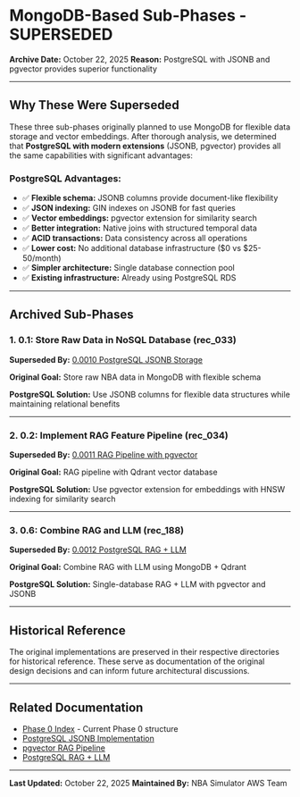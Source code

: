 # MongoDB-Based Sub-Phases - SUPERSEDED

**Archive Date:** October 22, 2025
**Reason:** PostgreSQL with JSONB and pgvector provides superior functionality

---

## Why These Were Superseded

These three sub-phases originally planned to use MongoDB for flexible data storage and vector embeddings. After thorough analysis, we determined that **PostgreSQL with modern extensions** (JSONB, pgvector) provides all the same capabilities with significant advantages:

### PostgreSQL Advantages:
- ✅ **Flexible schema:** JSONB columns provide document-like flexibility
- ✅ **JSON indexing:** GIN indexes on JSONB for fast queries
- ✅ **Vector embeddings:** pgvector extension for similarity search
- ✅ **Better integration:** Native joins with structured temporal data
- ✅ **ACID transactions:** Data consistency across all operations
- ✅ **Lower cost:** No additional database infrastructure ($0 vs $25-50/month)
- ✅ **Simpler architecture:** Single database connection pool
- ✅ **Existing infrastructure:** Already using PostgreSQL RDS

---

## Archived Sub-Phases

### 1. 0.1: Store Raw Data in NoSQL Database (rec_033)
**Superseded By:** [0.0010 PostgreSQL JSONB Storage](../../0.0010_postgresql_jsonb_storage/README.md)

**Original Goal:** Store raw NBA data in MongoDB with flexible schema

**PostgreSQL Solution:** Use JSONB columns for flexible data structures while maintaining relational benefits

---

### 2. 0.2: Implement RAG Feature Pipeline (rec_034)
**Superseded By:** [0.0011 RAG Pipeline with pgvector](../../0.0011_rag_pipeline_pgvector/README.md)

**Original Goal:** RAG pipeline with Qdrant vector database

**PostgreSQL Solution:** Use pgvector extension for embeddings with HNSW indexing for similarity search

---

### 3. 0.6: Combine RAG and LLM (rec_188)
**Superseded By:** [0.0012 PostgreSQL RAG + LLM](../../0.0012_rag_llm_integration/README.md)

**Original Goal:** Combine RAG with LLM using MongoDB + Qdrant

**PostgreSQL Solution:** Single-database RAG + LLM with pgvector and JSONB

---

## Historical Reference

The original implementations are preserved in their respective directories for historical reference. These serve as documentation of the original design decisions and can inform future architectural discussions.

---

## Related Documentation

- [Phase 0 Index](../../PHASE_0_INDEX.md) - Current Phase 0 structure
- [PostgreSQL JSONB Implementation](../../0.0010_postgresql_jsonb_storage/README.md)
- [pgvector RAG Pipeline](../../0.0011_rag_pipeline_pgvector/README.md)
- [PostgreSQL RAG + LLM](../../0.0012_rag_llm_integration/README.md)

---

**Last Updated:** October 22, 2025
**Maintained By:** NBA Simulator AWS Team


